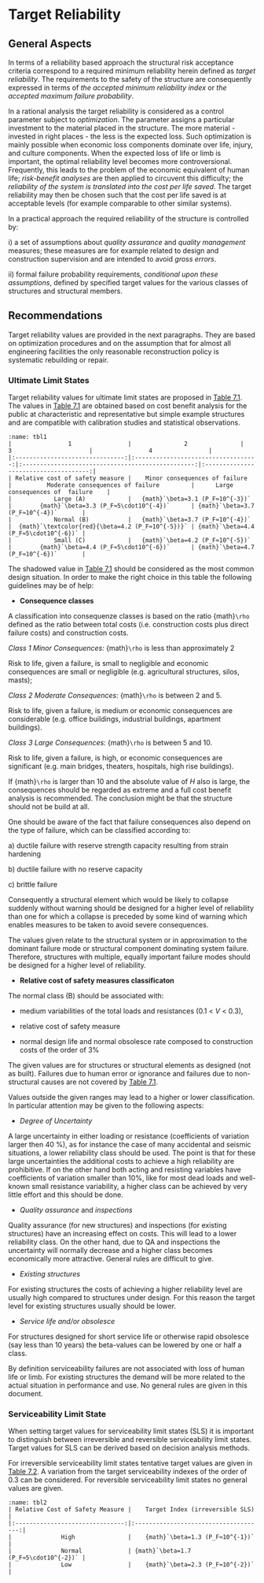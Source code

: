 # Target Reliability

## General Aspects

 In terms of a reliability based approach the structural risk
 acceptance criteria correspond to a required minimum reliability
 herein defined as *target reliability*. The requirements to the safety
 of the structure are consequently expressed in terms of *the accepted
 minimum reliability index* or *the accepted maximum failure
 probability*.

 In a rational analysis the target reliability is considered as a
 control parameter subject to *optimization*. The parameter assigns a
 particular investment to the material placed in the structure. The
 more material - invested in right places - the less is the expected
 loss. Such optimization is mainly possible when economic loss
 components dominate over life, injury, and culture components. When
 the expected loss of life or limb is important, the optimal
 reliability level becomes more controversional. Frequently, this leads
 to the problem of the economic equivalent of human life; *risk-benefit
 analyses* are then applied to circuvent this difficulty; the
 *reliability of the system is translated into the cost per life
 saved*. The target reliability may then be chosen such that the cost
 per life saved is at acceptable levels (for example comparable to
 other similar systems).

 In a practical approach the required reliability of the structure is
 controlled by:

i)  a set of assumptions about *quality assurance* and *quality
    management* measures; these measures are for example related to
    design and construction supervision and are intended to avoid *gross
    errors*.

ii) formal failure probability requirements, *conditional upon these
    assumptions*, defined by specified target values for the various
    classes of structures and structural members.

## Recommendations

 Target reliability values are provided in the next paragraphs. They
 are based on optimization procedures and on the assumption that for
 almost all engineering facilities the only reasonable reconstruction
 policy is systematic rebuilding or repair.

### Ultimate Limit States

 Target reliability values for ultimate limit states are proposed in
 [Table 7.1](tbl1). The values in [Table 7.1](tbl1) are obtained based on cost benefit
 analysis for the public at characteristic and representative 
 but simple example structures and are compatible with calibration
 studies and statistical observations.

```{table} Tentative target reliability indices (and associated target failure rates) related to one year reference period and ultimate limit states
:name: tbl1
|                1                |               2               |                      3                      |                4                |
|:-------------------------------:|:-----------------------------------:|:-------------------------------------------------:|:-------------------------------------:|
| Relative cost of safety measure |    Minor consequences of failure    |          Moderate consequences of failure         |      Large consequences of  failure    |   
|            Large (A)            |   {math}`\beta=3.1 (P_F≈10^{-3})`   |        {math}`\beta=3.3 (P_F≈5\cdot10^{-4})`      | {math}`\beta=3.7 (P_F≈10^{-4})`       |
|            Normal (B)           |   {math}`\beta=3.7 (P_F≈10^{-4})`   |  {math}`\textcolor{red}{\beta=4.2 (P_F≈10^{-5})}` | {math}`\beta=4.4 (P_F≈5\cdot10^{-6})` |
|            Small (C)            |   {math}`\beta=4.2 (P_F≈10^{-5})`   |        {math}`\beta=4.4 (P_F≈5\cdot10^{-6})`      | {math}`\beta=4.7 (P_F≈10^{-6})`       |
```

The shadowed value in [Table 7.1](tbl1) should be considered as the most common
 design situation. In order to make the right choice in this table the
 following guidelines may be of help:

-   **Consequence classes**

 A classification into consequenze classes is based on the ratio {math}`\rho`
 defined as the ratio between total costs (i.e. construction costs plus
 direct failure costs) and construction costs.

 _Class 1 Minor Consequences:_ {math}`\rho` is less than approximately 2

 Risk to life, given a failure, is small to negligible and economic
 consequences are small or negligible (e.g. agricultural structures,
 silos, masts);

 _Class 2 Moderate Consequences:_ {math}`\rho` is between 2 and 5.

 Risk to life, given a failure, is medium or economic consequences are
 considerable (e.g. office buildings, industrial buildings, apartment
 buildings).

 _Class 3 Large Consequences:_ {math}`\rho` is between 5 and 10.

 Risk to life, given a failure, is high, or economic consequences are
 significant (e.g. main bridges, theaters, hospitals, high rise
 buildings).

 If {math}`\rho` is larger than 10 and the absolute value of *H* also is large,
 the consequences should be regarded as extreme and a full cost benefit
 analysis is recommended. The conclusion might be that the structure
 should not be build at all.

 One should be aware of the fact that failure consequences also depend
 on the type of failure, which can be classified according to:

a)  ductile failure with reserve strength capacity resulting from strain
    hardening

b)  ductile failure with no reserve capacity

c)  brittle failure

 Consequently a structural element which would be likely to collapse
 suddenly without warning should be designed for a higher level of
 reliability than one for which a collapse is preceded by some kind of
 warning which enables measures to be taken to avoid severe
 consequences.

 The values given relate to the structural system or in approximation
 to the dominant failure mode or structural component dominating system
 failure. Therefore, structures with multiple, equally important
 failure modes should be designed for a higher level of reliability.

-   **Relative cost of safety measures classificaton**

 The normal class (B) should be associated with:

-   medium variabilities of the total loads and resistances (0.1 \< *V*
    \< 0.3),

-   relative cost of safety measure

-   normal design life and normal obsolesce rate composed to
    construction costs of the order of 3%

 The given values are for structures or structural elements as designed
 (not as built). Failures due to human error or ignorance and failures
 due to non-structural causes are not covered by [Table 7.1](tbl1).

 Values outside the given ranges may lead to a higher or lower
 classification. In particular attention may be given to the following
 aspects:

-   *Degree of Uncertainty*

 A large uncertainty in either loading or resistance (coefficients of
 variation larger then 40 %), as for instance the case of many
 accidental and seismic situations, a lower reliability class should be
 used. The point is that for these large uncertainties the additional
 costs to achieve a high reliability are prohibitive. If on the other
 hand both acting and resisting variables have coefficients of
 variation smaller than 10%, like for most dead loads and well-known
 small resistance variability, a higher class can be achieved by very
 little effort and this should be done.

-   *Quality assurance* and *inspections*

 Quality assurance (for new structures) and inspections (for existing
 structures) have an increasing effect on costs. This will lead to a
 lower reliability class. On the other hand, due to QA and inspections
 the uncertainty will normally decrease and a higher class becomes
 economically more attractive. General rules are difficult to give.

-   *Existing structures*

 For existing structures the costs of achieving a higher reliability
 level are usually high compared to structures under design. For this
 reason the target level for existing structures usually should be
 lower.

-   *Service life and/or obsolesce*

 For structures designed for short service life or otherwise rapid
 obsolesce (say less than 10 years) the beta-values can be lowered by
 one or half a class.

 By definition serviceability failures are not associated with loss of
 human life or limb. For existing structures the demand will be more
 related to the actual situation in performance and use. No general
 rules are given in this document.

### Serviceability Limit State

 When setting target values for serviceability limit states (SLS) it is
 important to distinguish between irreversible and reversible
 serviceability limit states. Target values for SLS can be derived
 based on decision analysis methods.

 For irreversible serviceability limit states tentative target values
 are given in [Table 7.2](tbl2). A variation from the target serviceability
 indexes of the order of 0.3 can be considered. For reversible
 serviceability limit states no general values are given.

```{table} Tentative target reliability indices (and associated probabilities) related to one year reference period and irreversible serviceability limit states
:name: tbl2
| Relative Cost of Safety Measure |    Target Index (irreversible SLS)    |
|:-------------------------------:|:-------------------------------------:|
|              High               |    {math}`\beta=1.3 (P_F≈10^{-1})`    |  
|              Normal             | {math}`\beta=1.7 (P_F≈5\cdot10^{-2})` |
|              Low                |    {math}`\beta=2.3 (P_F≈10^{-2})`    |
```

